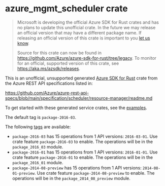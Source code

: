 # azure_mgmt_scheduler crate

> Microsoft is developing the official Azure SDK for Rust crates and has no plans to update this unofficial crate.
> In the future we may release an official version that may have a different package name.
> If releasing an official version of this crate is important to you [let us know](https://github.com/Azure/azure-sdk-for-rust/issues/new/choose).
>
> Source for this crate can now be found in <https://github.com/Azure/azure-sdk-for-rust/tree/legacy>.
> To monitor for an official, supported version of this crate, see <https://aka.ms/azsdk/releases>.

This is an unofficial, unsupported generated [Azure SDK for Rust](https://github.com/Azure/azure-sdk-for-rust/tree/legacy) crate from the Azure REST API specifications listed in:

https://github.com/Azure/azure-rest-api-specs/blob/main/specification/scheduler/resource-manager/readme.md

To get started with these generated service crates, see the [examples](https://github.com/Azure/azure-sdk-for-rust/blob/legacy/services/README.md#examples).

The default tag is `package-2016-03`.

The following [tags](https://github.com/Azure/azure-sdk-for-rust/blob/legacy/services/tags.md) are available:

- `package-2016-03` has 15 operations from 1 API versions: `2016-03-01`. Use crate feature `package-2016-03` to enable. The operations will be in the `package_2016_03` module.
- `package-2016-01` has 15 operations from 1 API versions: `2016-01-01`. Use crate feature `package-2016-01` to enable. The operations will be in the `package_2016_01` module.
- `package-2014-08-preview` has 15 operations from 1 API versions: `2014-08-01-preview`. Use crate feature `package-2014-08-preview` to enable. The operations will be in the `package_2014_08_preview` module.